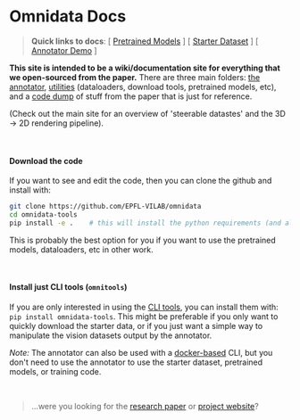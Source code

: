 # Omnidata Docs
> <strong>Quick links to docs</strong>: [ <a href='https://docs.omnidata.vision/pretrained.html'>Pretrained Models</a> ]  [ <a href='https://docs.omnidata.vision/starter_dataset.html'>Starter Dataset</a> ]  [ <a href='https://docs.omnidata.vision/annotator_usage.html'>Annotator Demo</a> ] 



**This site is intended to be a wiki/documentation site for everything that we open-sourced from the paper.** There are three main folders: [the annotator](omnidata_annotator/), [utilities](omnidata_tools/) (dataloaders, download tools, pretrained models, etc), and a [code dump](paper_code/) of stuff from the paper that is just for reference. 

(Check out the main site for an overview of 'steerable datastes' and the 3D → 2D rendering pipeline).



<br>

#### Download the code
If you want to see and edit the code, then you can clone the github and install with: 

```bash
git clone https://github.com/EPFL-VILAB/omnidata
cd omnidata-tools
pip install -e .    # this will install the python requirements (and also install the CLI)
```
This is probably the best option for you if you want to use the pretrained models, dataloaders, etc in other work.

<br>


#### Install just CLI tools (`omnitools`)
If you are only interested in using the [CLI tools](https://docs.omnidata.vision/omnitools.html), you can install them with: `pip install omnidata-tools`. This might be preferable if you only want to quickly download the starter data, or if you just want a simple way to manipulate the vision datasets output by the annotator.

_Note:_ The annotator can also be used with a [docker-based](https://docs.omnidata.vision/annotator_usage.html) CLI, but you don't need to use the annotator to use the starter dataset, pretrained models, or training code.


<br>


> ...were you looking for the [research paper](//omnidata.vision/#paper) or [project website](//omnidata.vision)? 

<!-- <img src="https://raw.githubusercontent.com/alexsax/omnidata-tools/main/docs/images/omnidata_front_page.jpg?token=ABHLE3LC3U64F2QRVSOBSS3BPED24" alt="Website main page" style='max-width: 100%;'/> -->
